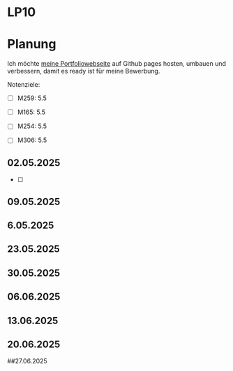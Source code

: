 # LP10


# Planung
Ich möchte [meine Portfoliowebseite](https://github.com/B1zy/PortfolioWebseiteReact) auf Github pages hosten, umbauen und verbessern, damit es ready ist für meine Bewerbung.

Notenziele:  
- [ ] M259: 5.5
- [ ] M165: 5.5 
- [ ] M254: 5.5
- [ ] M306: 5.5


## 02.05.2025	
- [ ] 
## 09.05.2025	

## 6.05.2025	

## 23.05.2025	

## 30.05.2025	

## 06.06.2025	

## 13.06.2025	

## 20.06.2025	

##27.06.2025
